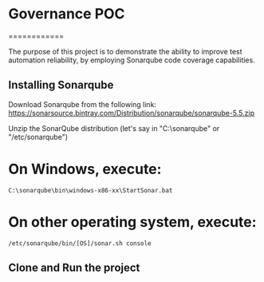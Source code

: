 # Governance POC
============

The purpose of this project is to demonstrate the ability to improve test automation reliability,
by employing Sonarqube code coverage capabilities.


Installing Sonarqube
--------------------

Download Sonarqube from the following link:
https://sonarsource.bintray.com/Distribution/sonarqube/sonarqube-5.5.zip

Unzip the SonarQube distribution (let's say in "C:\sonarqube" or "/etc/sonarqube")

# On Windows, execute:
```C:\sonarqube\bin\windows-x86-xx\StartSonar.bat```
 
# On other operating system, execute:
```/etc/sonarqube/bin/[OS]/sonar.sh console```


Clone and Run the project
------------------------------
